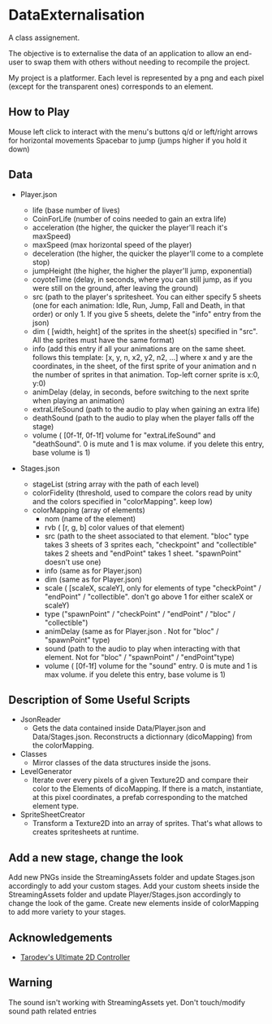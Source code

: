 
# DataExternalisation

A class assignement.

The objective is to externalise the data of an application to allow an end-user to 
swap them with others without needing to recompile the project.

My project is a platformer. Each level is represented by a png and each pixel 
(except for the transparent ones) corresponds to an element.

## How to Play
Mouse left click to interact with the menu's buttons
q/d or left/right arrows for horizontal movements
Spacebar to jump (jumps higher if you hold it down)



## Data
- Player.json
    - life (base number of lives)
    - CoinForLife (number of coins needed to gain an extra life)
    - acceleration (the higher, the quicker the player'll reach it's maxSpeed)
    - maxSpeed (max horizontal speed of the player)
    - deceleration (the higher, the quicker the player'll come to a complete stop)
    - jumpHeight (the higher, the higher the player'll jump, exponential)
    - coyoteTime (delay, in seconds, where you can still jump, as if you were still on the ground, after leaving the ground)
    - src (path to the player's spritesheet. You can either specify 5 sheets (one for each animation: Idle, Run, Jump, Fall and Death, in that order) or only 1. If you give 5 sheets, delete the "info" entry from the json)
    - dim ( [width, height] of the sprites in the sheet(s) specified in "src". All the sprites must have the same format)
    - info (add this entry if all your animations are on the same sheet. follows this template: [x, y, n, x2, y2, n2, ...] where x and y are the coordinates, in the sheet, of the first sprite of your animation and n the number of sprites in that animation. Top-left corner sprite is x:0, y:0)
    - animDelay (delay, in seconds, before switching to the next sprite when playing an animation) 
    - extraLifeSound (path to the audio to play when gaining an extra life)
    - deathSound (path to the audio to play when the player falls off the stage)
    - volume ( [0f-1f, 0f-1f] volume for "extraLifeSound" and "deathSound". 0 is mute and 1 is max volume. if you delete this entry, base volume is 1)
    
- Stages.json
    - stageList (string array with the path of each level)
    - colorFidelity (threshold, used to compare the colors read by unity and the colors specified in "colorMapping". keep low)
    - colorMapping (array of elements)
        - nom (name of the element)
        - rvb ( [r, g, b] color values of that element)
        - src (path to the sheet associated to that element. "bloc" type takes 3 sheets of 3 sprites each, "checkpoint" and "collectible" takes 2 sheets and "endPoint" takes 1 sheet. "spawnPoint" doesn't use one)
        - info (same as for Player.json)
        - dim (same as for Player.json)
        - scale ( [scaleX, scaleY], only for elements of type "checkPoint" / "endPoint" / "collectible". don't go above 1 for either scaleX or scaleY)
        - type ("spawnPoint" / "checkPoint" / "endPoint" / "bloc" / "collectible")
        - animDelay (same as for Player.json . Not for "bloc" / "spawnPoint" type)
        - sound (path to the audio to play when interacting with that element. Not for "bloc" / "spawnPoint" / "endPoint"type)
        - volume ( [0f-1f] volume for the "sound" entry. 0 is mute and 1 is max volume. if you delete this entry, base volume is 1)

## Description of Some Useful Scripts
- JsonReader
    - Gets the data contained inside Data/Player.json and Data/Stages.json. Reconstructs a dictionnary (dicoMapping) from the colorMapping.
- Classes
    - Mirror classes of the data structures inside the jsons.
- LevelGenerator
    - Iterate over every pixels of a given Texture2D and compare their color to the Elements of dicoMapping. If there is a match, instantiate, at this pixel coordinates, a prefab corresponding to the matched element type.
- SpriteSheetCreator
    - Transform a Texture2D into an array of sprites. That's what allows to creates spritesheets at runtime.

## Add a new stage, change the look
Add new PNGs inside the StreamingAssets folder and update Stages.json accordingly to add your custom stages.
Add your custom sheets inside the StreamingAssets folder and update Player/Stages.json accordingly to change the look of the game.
Create new elements inside of colorMapping to add more variety to your stages.

## Acknowledgements

 - [Tarodev's Ultimate 2D Controller](https://github.com/Matthew-J-Spencer/Ultimate-2D-Controller)

## Warning
The sound isn't working with StreamingAssets yet. Don't touch/modify sound path related entries